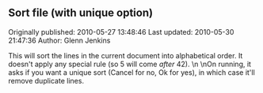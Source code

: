 ## Sort file (with unique option)

Originally published: 2010-05-27 13:48:46
Last updated: 2010-05-30 21:47:36
Author: Glenn Jenkins

This will sort the lines in the current document into alphabetical order. It doesn't apply any special rule (so 5 will come *after* 42).\n\nOn running, it asks if you want a unique sort (Cancel for no, Ok for yes), in which case it'll remove duplicate lines.